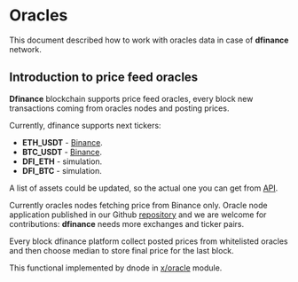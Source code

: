 # Oracles

This document described how to work with oracles data in case of **dfinance** network.

## Introduction to price feed oracles

**Dfinance** blockchain supports price feed oracles, every block new transactions coming from oracles nodes and posting prices.

Currently, dfinance supports next tickers:

* **ETH\_USDT** - [Binance](https://www.binance.com/en/trade/ETH_USDT).
* **BTC\_USDT** - [Binance](https://www.binance.com/en/trade/BTC_USDT).
* **DFI\_ETH** - simulation.
* **DFI\_BTC** - simulation.

A list of assets could be updated, so the actual one you can get from [API](https://rest.testnet.dfinance.co/oracle/assets).

Currently oracles nodes fetching price from Binance only. Oracle node application published in our Github [repository](https://github.com/dfinance/oracle-app) and we are welcome for contributions: **dfinance** needs more exchanges and ticker pairs.

Every block dfinance platform collect posted prices from whitelisted oracles and then choose median to store final price for the last block.

This functional implemented by dnode in [x/oracle](https://github.com/dfinance/dnode/tree/master/x/oracle) module.
